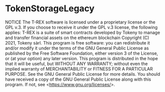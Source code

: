 # TokenStorageLegacy





NOTICE     The T-REX software is licensed under a proprietary license or the GPL v.3.     If you choose to receive it under the GPL v.3 license, the following applies:     T-REX is a suite of smart contracts developed by Tokeny to manage and transfer financial assets on the ethereum blockchain     Copyright (C) 2021, Tokeny sàrl.     This program is free software: you can redistribute it and/or modify     it under the terms of the GNU General Public License as published by     the Free Software Foundation, either version 3 of the License, or     (at your option) any later version.     This program is distributed in the hope that it will be useful,     but WITHOUT ANY WARRANTY; without even the implied warranty of     MERCHANTABILITY or FITNESS FOR A PARTICULAR PURPOSE.  See the     GNU General Public License for more details.     You should have received a copy of the GNU General Public License     along with this program.  If not, see &lt;https://www.gnu.org/licenses/&gt;.





